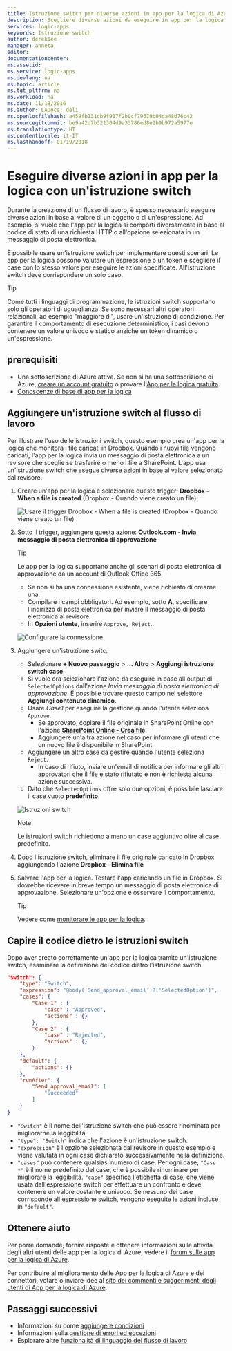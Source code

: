 ```yaml
---
title: Istruzione switch per diverse azioni in app per la logica di Azure | Microsoft Docs
description: Scegliere diverse azioni da eseguire in app per la logica in base ai valori di espressione tramite un'istruzione switch
services: logic-apps
keywords: Istruzione switch
author: derek1ee
manager: anneta
editor: 
documentationcenter: 
ms.assetid: 
ms.service: logic-apps
ms.devlang: na
ms.topic: article
ms.tgt_pltfrm: na
ms.workload: na
ms.date: 11/18/2016
ms.author: LADocs; deli
ms.openlocfilehash: a459fb131cb9f917f2b0cf79679b04da48d76c42
ms.sourcegitcommit: be9a42d7b321304d9a33786ed8e2b9b972a5977e
ms.translationtype: HT
ms.contentlocale: it-IT
ms.lasthandoff: 01/19/2018
---
```

# <a name="perform-different-actions-in-logic-apps-with-a-switch-statement"></a>Eseguire diverse azioni in app per la logica con un'istruzione switch

Durante la creazione di un flusso di lavoro, è spesso necessario eseguire diverse azioni in base al valore di un oggetto o di un'espressione. Ad esempio, si vuole che l'app per la logica si comporti diversamente in base al codice di stato di una richiesta HTTP o all'opzione selezionata in un messaggio di posta elettronica.

È possibile usare un'istruzione switch per implementare questi scenari. Le app per la logica possono valutare un'espressione o un token e scegliere il case con lo stesso valore per eseguire le azioni specificate. All'istruzione switch deve corrispondere un solo caso.

> [!TIP]
> Come tutti i linguaggi di programmazione, le istruzioni switch supportano solo gli operatori di uguaglianza. Se sono necessari altri operatori relazionali, ad esempio "maggiore di", usare un'istruzione di condizione.
> Per garantire il comportamento di esecuzione deterministico, i casi devono contenere un valore univoco e statico anziché un token dinamico o un'espressione.

## <a name="prerequisites"></a>prerequisiti

- Una sottoscrizione di Azure attiva. Se non si ha una sottoscrizione di Azure, [creare un account gratuito](https://azure.microsoft.com/free/) o provare l'[App per la logica gratuita](https://tryappservice.azure.com/).
- [Conoscenze di base di app per la logica](logic-apps-overview.md)

## <a name="add-a-switch-statement-to-your-workflow"></a>Aggiungere un'istruzione switch al flusso di lavoro

Per illustrare l'uso delle istruzioni switch, questo esempio crea un'app per la logica che monitora i file caricati in Dropbox. Quando i nuovi file vengono caricati, l'app per la logica invia un messaggio di posta elettronica a un revisore che sceglie se trasferire o meno i file a SharePoint. L'app usa un'istruzione switch che esegue diverse azioni in base al valore selezionato dal revisore.

1. Creare un'app per la logica e selezionare questo trigger: **Dropbox - When a file is created** (Dropbox - Quando viene creato un file).

   ![Usare il trigger Dropbox - When a file is created (Dropbox - Quando viene creato un file)](./media/logic-apps-switch-case/dropbox-trigger.jpg)

2. Sotto il trigger, aggiungere questa azione: **Outlook.com - Invia messaggio di posta elettronica di approvazione**

   > [!TIP]
   > Le app per la logica supportano anche gli scenari di posta elettronica di approvazione da un account di Outlook Office 365.

   - Se non si ha una connessione esistente, viene richiesto di crearne una.
   - Compilare i campi obbligatori. Ad esempio, sotto **A**, specificare l'indirizzo di posta elettronica per inviare il messaggio di posta elettronica al revisore.
   - In **Opzioni utente**, inserire `Approve, Reject`.

   ![Configurare la connessione](./media/logic-apps-switch-case/send-approval-email-action.jpg)

3. Aggiungere un'istruzione switc.

   - Selezionare **+ Nuovo passaggio** > **... Altro** > **Aggiungi istruzione switch case**. 
   - Si vuole ora selezionare l'azione da eseguire in base all'output di `SelectedOptions` dall'azione *Invia messaggio di posta elettronica di approvazione*. 
   È possibile trovare questo campo nel selettore **Aggiungi contenuto dinamico**.
   - Usare *Case1* per eseguire la gestione quando l'utente seleziona `Approve`.
     - Se approvato, copiare il file originale in SharePoint Online con l'azione [**SharePoint Online - Crea file**](../connectors/connectors-create-api-sharepointonline.md).
     - Aggiungere un'altra azione nel caso per informare gli utenti che un nuovo file è disponibile in SharePoint.
   - Aggiungere un altro case da gestire quando l'utente seleziona `Reject`.
     - In caso di rifiuto, inviare un'email di notifica per informare gli altri approvatori che il file è stato rifiutato e non è richiesta alcuna azione successiva.
   - Dato che `SelectedOptions` offre solo due opzioni, è possibile lasciare il case vuoto **predefinito**.

   ![Istruzioni switch](./media/logic-apps-switch-case/switch.jpg)

   > [!NOTE]
   > Le istruzioni switch richiedono almeno un case aggiuntivo oltre al case predefinito.

4. Dopo l'istruzione switch, eliminare il file originale caricato in Dropbox aggiungendo l'azione **Dropbox - Elimina file**

5. Salvare l'app per la logica. Testare l'app caricando un file in Dropbox. Si dovrebbe ricevere in breve tempo un messaggio di posta elettronica di approvazione. Selezionare un'opzione e osservare il comportamento.

   > [!TIP]
   > Vedere come [monitorare le app per la logica](logic-apps-monitor-your-logic-apps.md).

## <a name="understand-the-code-behind-switch-statements"></a>Capire il codice dietro le istruzioni switch

Dopo aver creato correttamente un'app per la logica tramite un'istruzione switch, esaminare la definizione del codice dietro l'istruzione switch.

```json
"Switch": {
    "type": "Switch",
    "expression": "@body('Send_approval_email')?['SelectedOption']",
    "cases": {
        "Case 1" : {
            "case" : "Approved",
            "actions" : {}
        },
        "Case 2" : {
            "case" : "Rejected",
            "actions" : {}
        }
    },
    "default": {
        "actions": {}
    },
    "runAfter": {
        "Send_approval_email": [
            "Succeeded"
        ]
    }
}
```

* `"Switch"` è il nome dell'istruzione switch che può essere rinominata per migliorarne la leggibilità. 
* `"type": "Switch"` indica che l'azione è un'istruzione switch. 
* `"expression"` è l'opzione selezionata dal revisore in questo esempio e viene valutata in ogni case dichiarato successivamente nella definizione. 
* `"cases"` può contenere qualsiasi numero di case. Per ogni case, `"Case *"` è il nome predefinito del case, che è possibile rinominare per migliorare la leggibilità. 
`"case"` specifica l'etichetta di case, che viene usata dall'espressione switch per effettuare un confronto e deve contenere un valore costante e univoco. Se nessuno dei case corrisponde all'espressione switch, vengono eseguite le azioni incluse in `"default"`.

## <a name="get-help"></a>Ottenere aiuto

Per porre domande, fornire risposte e ottenere informazioni sulle attività degli altri utenti delle app per la logica di Azure, vedere il [forum sulle app per la logica di Azure](https://social.msdn.microsoft.com/Forums/en-US/home?forum=azurelogicapps).

Per contribuire al miglioramento delle App per la logica di Azure e dei connettori, votare o inviare idee al [sito dei commenti e suggerimenti degli utenti di App per la logica di Azure](http://aka.ms/logicapps-wish).

## <a name="next-steps"></a>Passaggi successivi

- Informazioni su come [aggiungere condizioni](logic-apps-use-logic-app-features.md)
- Informazioni sulla [gestione di errori ed eccezioni](logic-apps-exception-handling.md)
- Esplorare altre [funzionalità di linguaggio del flusso di lavoro](logic-apps-author-definitions.md)